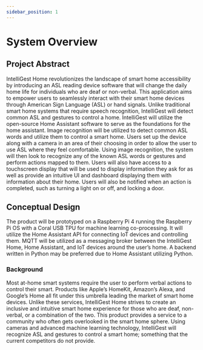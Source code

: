 ```yaml
---
sidebar_position: 1
---
```


# System Overview

## Project Abstract

IntelliGest Home revolutionizes the landscape of smart home accessibility by introducing an ASL reading device software that will change the daily home life for individuals who are deaf or non-verbal. This application aims to empower users to seamlessly interact with their smart home devices through American Sign Language (ASL) or hand signals. Unlike traditional smart home systems that require speech recognition, IntelliGest will detect common ASL and gestures to control a home. IntelliGest will utilize the open-source Home Assistant software to serve as the foundations for the home assistant. Image recognition will be utilized to detect common ASL words and utilize them to control a smart home. Users set up the device along with a camera in an area of their choosing in order to allow the user to use ASL where they feel comfortable. Using image recognition, the system will then look to recognize any of the known ASL words or gestures and perform actions mapped to them. Users will also have access to a touchscreen display that will be used to display information they ask for as well as provide an intuitive UI and dashboard displaying them with information about their home. Users will also be notified when an action is completed, such as turning a light on or off, and locking a door.

## Conceptual Design

The product will be prototyped on a Raspberry Pi 4 running the Raspberry Pi OS with a Coral USB TPU for machine learning co-processing. It will utilize the Home Assistant API for connecting IoT devices and controlling them. MQTT will be utilized as a messaging broker between the IntelliGest Home, Home Assistant, and IoT devices around the user’s home. A backend written in Python may be preferred due to Home Assistant utilizing Python. 

### Background
Most at-home smart systems require the user to perform verbal actions to control their smart. Products like Apple’s HomeKit, Amazon’s Alexa, and Google’s Home all fit under this umbrella leading the market of smart home devices. Unlike these services, IntelliGest Home strives to create an inclusive and intuitive smart home experience for those who are deaf, non-verbal, or a combination of the two. This product provides a service to a community who often gets overlooked in the smart home sphere. Using cameras and advanced machine learning technology, IntelliGest will recognize ASL and gestures to control a smart home; something that the current competitors do not provide.  
